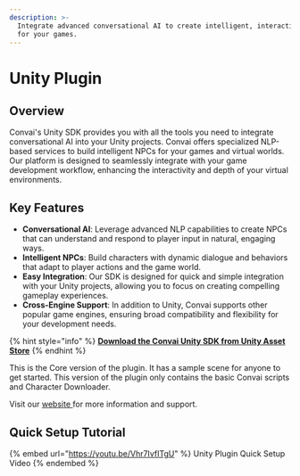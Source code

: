 ```yaml
---
description: >-
  Integrate advanced conversational AI to create intelligent, interactive NPCs
  for your games.
---
```


# Unity Plugin

## Overview

Convai's Unity SDK provides you with all the tools you need to integrate conversational AI into your Unity projects. Convai offers specialized NLP-based services to build intelligent NPCs for your games and virtual worlds. Our platform is designed to seamlessly integrate with your game development workflow, enhancing the interactivity and depth of your virtual environments.

## Key Features

* **Conversational AI**: Leverage advanced NLP capabilities to create NPCs that can understand and respond to player input in natural, engaging ways.
* **Intelligent NPCs**: Build characters with dynamic dialogue and behaviors that adapt to player actions and the game world.
* **Easy Integration**: Our SDK is designed for quick and simple integration with your Unity projects, allowing you to focus on creating compelling gameplay experiences.
* **Cross-Engine Support**: In addition to Unity, Convai supports other popular game engines, ensuring broad compatibility and flexibility for your development needs.

{% hint style="info" %}
[**Download the Convai Unity SDK from Unity Asset Store**](https://assetstore.unity.com/packages/tools/behavior-ai/npc-ai-engine-dialog-actions-voice-and-lipsync-convai-235621)
{% endhint %}

This is the Core version of the plugin. It has a sample scene for anyone to get started. This version of the plugin only contains the basic Convai scripts and Character Downloader.

Visit our [website ](broken-reference)for more information and support.

## Quick Setup Tutorial

{% embed url="https://youtu.be/Vhr7IvfITgU" %}
Unity Plugin Quick Setup Video
{% endembed %}
